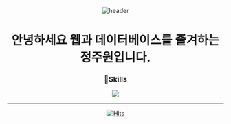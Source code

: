 <div align = center>
  
![header](https://capsule-render.vercel.app/api?type=Rect&color=gradient&text=Juwon%20Github%20%20&height=200&fontSize=90&fontColor=ffffff&animation=fadeIn&font=)

# 안녕하세요 웹과 데이터베이스를 즐겨하는 정주원입니다.

### 🔧Skills
<img src="https://img.shields.io/badge/java-007396?style=flat&logo=Java&logoColor=white" />


<hr>

[![Hits](https://hits.seeyoufarm.com/api/count/incr/badge.svg?url=https%3A%2F%2Fgithub.com%2Fdreamcoffee&count_bg=%237F7FD5&title_bg=%23555555&icon=github.svg&icon_color=%23E7E7E7&title=HITS&edge_flat=false)](https://hits.seeyoufarm.com)
</div>
